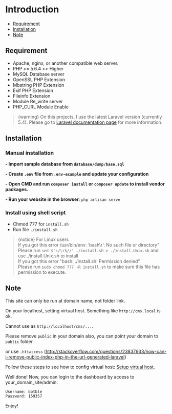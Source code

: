 # Introduction
- [Requirement](#requirement)
- [Installation](#installation)
- [Note](#note)

<a name="requirement"></a>
## Requirement


- Apache, nginx, or another compatible web server.
- PHP >= 5.6.4 >> Higher
- MySQL Database server
- OpenSSL PHP Extension
- Mbstring PHP Extension
- Exif PHP Extension
- Fileinfo Extension
- Module Re_write server
- PHP_CURL Module Enable


>  {warning} On this projects, I use the latest Laravel version (currently 5.4). Please go to [Laravel documentation page](https://laravel.com/docs) for more information.

<a name="installation"></a>
## Installation

### Manual installation

**- Import sample database from `database/dump/base.sql`**

**- Create `.env` file from `.env-example` and update your configuration**

**- Open CMD and run `composer install` or `composer update` to install vendor packages.**

**- Run your website in the browser**: `php artisan serve`

### Install using shell script
* Chmod 777 for `install.sh`
* Run file `./install.sh`

> {notice} For Linux users <br />
If you got this error /usr/bin/env: ‘bash\r’: No such file or directory" <br />
Please run `sed $'s/\r$//' ./install.sh > ./install.Unix.sh` and use ./install.Unix.sh to install <br />
If you got this error "bash: ./install.sh: Permission denied" <br />
Please run `sudo chmod 777 -R install.sh` to make sure this file has permission to execute.

<a name="note"></a>
## Note

This site can only be run at domain name, not folder link.

On your localhost, setting virtual host. Something like `http://cms.local` is ok.

Cannot use as `http://localhost/cms/...`.

Please remove `public` in your domain also, you can point your domain to `public` folder

or use `.httaccess` (http://stackoverflow.com/questions/23837933/how-can-i-remove-public-index-php-in-the-url-generated-laravel)

Follow these steps to see how to config virtual host: [Setup virtual host](/v/2.1/virtualhost).

Well done! Now, you can login to the dashboard by access to your_domain_site/admin.

    Username: botble
    Password: 159357

Enjoy!